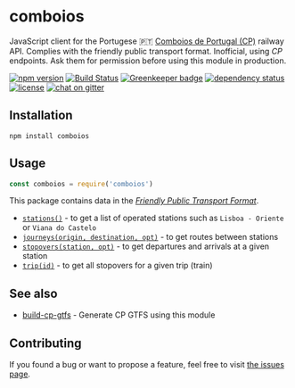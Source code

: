 # comboios

JavaScript client for the Portugese 🇵🇹 [Comboios de Portugal (CP)](https://www.cp.pt/) railway API. Complies with the friendly public transport format. Inofficial, using *CP* endpoints. Ask them for permission before using this module in production.

[![npm version](https://img.shields.io/npm/v/comboios.svg)](https://www.npmjs.com/package/comboios)
[![Build Status](https://travis-ci.org/juliuste/comboios.svg?branch=master)](https://travis-ci.org/juliuste/comboios)
[![Greenkeeper badge](https://badges.greenkeeper.io/juliuste/comboios.svg)](https://greenkeeper.io/)
[![dependency status](https://img.shields.io/david/juliuste/comboios.svg)](https://david-dm.org/juliuste/comboios)
[![license](https://img.shields.io/github/license/juliuste/comboios.svg?style=flat)](license)
[![chat on gitter](https://badges.gitter.im/juliuste.svg)](https://gitter.im/juliuste)

## Installation

```shell
npm install comboios
```

## Usage

```javascript
const comboios = require('comboios')
```

This package contains data in the [*Friendly Public Transport Format*](https://github.com/public-transport/friendly-public-transport-format).

- [`stations()`](docs/stations.md) - to get a list of operated stations such as `Lisboa - Oriente` or `Viana do Castelo`
- [`journeys(origin, destination, opt)`](docs/journeys.md) - to get routes between stations
- [`stopovers(station, opt)`](docs/stopovers.md) - to get departures and arrivals at a given station
- [`trip(id)`](docs/trip.md) - to get all stopovers for a given trip (train)

## See also

- [build-cp-gtfs](https://github.com/juliuste/build-cp-gtfs) - Generate CP GTFS using this module

## Contributing

If you found a bug or want to propose a feature, feel free to visit [the issues page](https://github.com/juliuste/comboios/issues).
